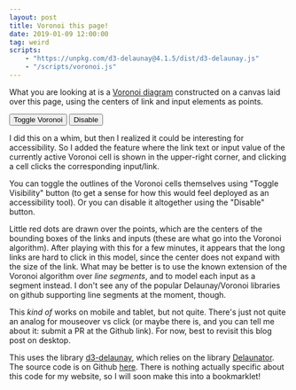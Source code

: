 ```yaml
---
layout: post
title: Voronoi this page!
date: 2019-01-09 12:00:00
tag: weird
scripts:
    - "https://unpkg.com/d3-delaunay@4.1.5/dist/d3-delaunay.js"
    - "/scripts/voronoi.js"
---
```


What you are looking at is a [Voronoi diagram](https://en.wikipedia.org/wiki/Voronoi_diagram) constructed on a canvas laid over this page, using the centers of link and input elements as points. 

<input type="button" onClick="toggleVoronoi()" value="Toggle Voronoi"/>

<input type="button" onClick="eraseVoronoi()" value="Disable"/>

I did this on a whim, but then I realized it could be interesting for accessibility. So I added the feature where the link text or input value of the currently active Voronoi cell is shown in the upper-right corner, and clicking a cell clicks the corresponding input/link.

You can toggle the outlines of the Voronoi cells themselves using "Toggle Visibility" button (to get a sense for how this would feel deployed as an accessibility tool). Or you can disable it altogether using the "Disable" button.

Little red dots are drawn over the points, which are the centers of the bounding boxes of the links and inputs (these are what go into the Voronoi algorithm). After playing with this for a few minutes, it appears that the long links are hard to click in this model, since the center does not expand with the size of the link. What may be better is to use the known extension of the Voronoi algorithm over _line segments_, and to model each input as a segment instead. I don't see any of
the popular Delaunay/Voronoi libraries on github supporting line segments at the moment, though.

This _kind of_ works on mobile and tablet, but not quite. There's just not quite an analog for mouseover vs click (or maybe there is, and you can tell me about it: submit a PR at the Github link). For now, best to revisit this blog post on desktop.

This uses the library [d3-delaunay](https://github.com/d3/d3-delaunay), which relies on the library [Delaunator](https://github.com/mapbox/delaunator). The source code is on Github [here](https://github.com/samzhang111/html-voronoi).  There is nothing actually specific about this code for my website, so I will soon make this into a bookmarklet!
